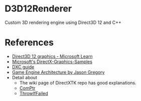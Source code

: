 # D3D12Renderer

Custom 3D rendering engine using Direct3D 12 and C++

# References

- [Direct3D 12 graphics - Microsoft Learn](https://learn.microsoft.com/en-us/windows/win32/direct3d12/direct3d-12-graphics)
- [Microsoft's DirectX-Graphics-Samples](https://github.com/microsoft/DirectX-Graphics-Samples)
- [DXC guide](https://github.com/microsoft/DirectXShaderCompiler/wiki/Using-dxc.exe-and-dxcompiler.dll)
- [Game Engine Architecture by Jason Gregory](https://www.gameenginebook.com/)
- Detail about
    - The wiki page of DirectXTK repo has good explanations.
    - [ComPtr](https://github.com/Microsoft/DirectXTK/wiki/ComPtr)
    - [ThrowIfFailed](https://github.com/Microsoft/DirectXTK/wiki/ThrowIfFailed)
